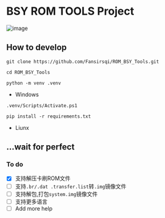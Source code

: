 # BSY ROM TOOLS Project

![image](https://cdn.jsdelivr.net/gh/Fansirsqi/picx-images-hosting@master/20241015/image.9nzs2kldr9.webp)

## How to develop

`git clone https://github.com/Fansirsqi/ROM_BSY_Tools.git`

`cd ROM_BSY_Tools`

`python -m venv .venv`

- Windows

`.venv/Scripts/Activate.ps1`

`pip install -r requirements.txt`

- Liunx

## ...wait for perfect

### To do

- [x] 支持解压卡刷ROM文件
- [ ] 支持`.br/.dat .transfer.list`转`.img`镜像文件
- [ ] 支持解包,打包`system.img`镜像文件
- [ ] 支持更多语言
- [ ] Add more help
